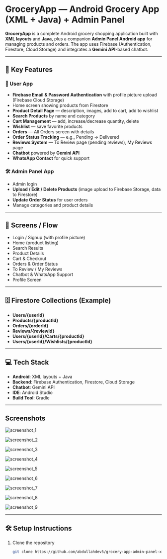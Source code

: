 # GroceryApp — Android Grocery App (XML + Java) + Admin Panel

**GroceryApp** is a complete Android grocery shopping application built with **XML layouts** and **Java**, plus a companion **Admin Panel Android app** for managing products and orders. The app uses Firebase (Authentication, Firestore, Cloud Storage) and integrates a **Gemini API**-based chatbot.

---

## 🚀 Key Features

### 🛒 User App
- **Firebase Email & Password Authentication** with profile picture upload (Firebase Cloud Storage)
- Home screen showing products from Firestore
- **Product Detail Page** — description, images, add to cart, add to wishlist
- **Search Products** by name and category
- **Cart Management** — add, increase/decrease quantity, delete
- **Wishlist** — save favorite products
- **Orders** — All Orders screen with details
- **Order Status Tracking** — e.g., Pending → Delivered
- **Reviews System** — To Review page (pending reviews), My Reviews page
- **Chatbot** powered by **Gemini API**
- **WhatsApp Contact** for quick support

### 🛠 Admin Panel App
- Admin login
- **Upload / Edit / Delete Products** (image upload to Firebase Storage, data to Firestore)
- **Update Order Status** for user orders
- Manage categories and product details

---

## 📱 Screens / Flow
- Login / Signup (with profile picture)
- Home (product listing)
- Search Results
- Product Details
- Cart & Checkout
- Orders & Order Status
- To Review / My Reviews
- Chatbot & WhatsApp Support
- Profile Screen

---

## 🗄 Firestore Collections (Example)
- **Users/{userId}**
- **Products/{productId}**
- **Orders/{orderId}**
- **Reviews/{reviewId}**
- **Users/{userId}/Carts/{productId}**
- **Users/{userId}/Wishlists/{productId}**

---

## 💻 Tech Stack
- **Android**: XML layouts + Java
- **Backend**: Firebase Authentication, Firestore, Cloud Storage
- **Chatbot**: Gemini API
- **IDE**: Android Studio
- **Build Tool**: Gradle

---

## Screenshots

![screenshot_1](https://github.com/user-attachments/assets/2293bc82-da1e-4a15-a4b4-32761b74680a)

![screenshot_2](https://github.com/user-attachments/assets/24a7d89c-1467-436b-8084-3dd3f6412b3d)

![screenshot_3](https://github.com/user-attachments/assets/7c71a616-e2ce-4516-8104-ea9ffa521bc4)

![screenshot_4](https://github.com/user-attachments/assets/c55bca9e-8d19-4d7c-af6a-e88c6a8aedbd)

![screenshot_5](https://github.com/user-attachments/assets/d946e316-c27b-45f5-a0ee-ec63c5ca3245)

![screenshot_6](https://github.com/user-attachments/assets/2d1a6b07-2821-46c1-8112-90363d4e592d)

![screenshot_7](https://github.com/user-attachments/assets/f4acec27-a498-420b-8e1b-879e5f4d6cd5)

![screenshot_8](https://github.com/user-attachments/assets/3e05697d-a30a-4c0e-9e8f-967318db055d)

![screenshot_9](https://github.com/user-attachments/assets/ebcb78ff-b25c-4b5f-8866-5c160e874a99)


---


## 🛠 Setup Instructions
1. Clone the repository  
   ```bash
   git clone https://github.com/abdullahdev5/grocery-app-admin-panel-xml-and-java.git
